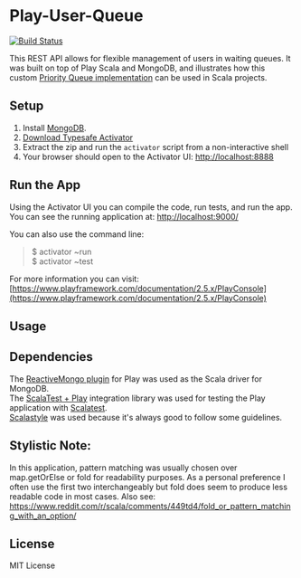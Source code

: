 # Play-User-Queue

[![Build Status](https://travis-ci.org/paulporu/Play-User-Queue.svg?branch=master)](https://travis-ci.org/paulporu/Play-User-Queue)


This REST API allows for flexible management of users in waiting queues. It was built on top of Play Scala and MongoDB, and illustrates how this custom [Priority Queue implementation](https://github.com/paulporu/flexible-user-queue) can be used in Scala projects. 

## Setup

1. Install [MongoDB](https://docs.mongodb.com/manual/installation/#tutorials). 
2. [Download Typesafe Activator](http://typesafe.com/platform/getstarted)
3. Extract the zip and run the `activator` script from a non-interactive shell
4. Your browser should open to the Activator UI: [http://localhost:8888](http://localhost:8888)

## Run the App

Using the Activator UI you can compile the code, run tests, and run the app. You can see the running application at: [http://localhost:9000/](http://localhost:9000/)

You can also use the command line:   
> $ activator ~run     
> $ activator ~test

For more information you can visit: [https://www.playframework.com/documentation/2.5.x/PlayConsole](https://www.playframework.com/documentation/2.5.x/PlayConsole)

## Usage


## Dependencies

The [ReactiveMongo plugin](http://reactivemongo.org/releases/0.11/documentation/tutorial/play2.html) for Play was used as the Scala driver for MongoDB.   
The [ScalaTest + Play](http://www.scalatest.org/plus/play) integration library was used for testing the Play application with [Scalatest](http://www.scalatest.org/).    
[Scalastyle](http://www.scalastyle.org/) was used because it's always good to follow some guidelines. 

## Stylistic Note: 

In this application, pattern matching was usually chosen over map.getOrElse or fold for readability purposes. As a personal preference I often use the first two interchangeably but fold does seem to produce less readable code in most cases. Also see: https://www.reddit.com/r/scala/comments/449td4/fold_or_pattern_matching_with_an_option/

## License

MIT License
